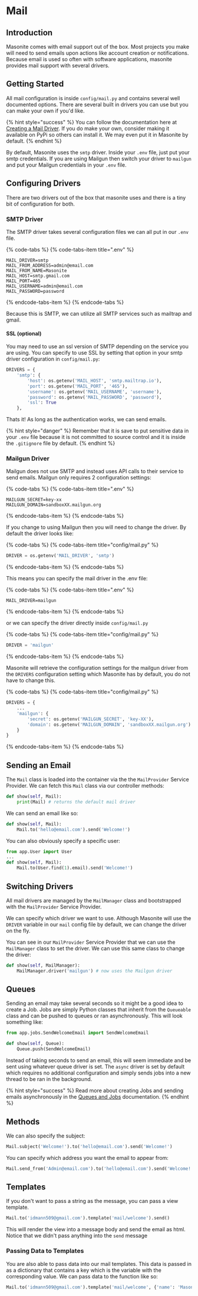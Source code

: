 # Mail

## Introduction

Masonite comes with email support out of the box. Most projects you make will need to send emails upon actions like account creation or notifications. Because email is used so often with software applications, masonite provides mail support with several drivers.

## Getting Started


All mail configuration is inside `config/mail.py` and contains several well documented options. There are several built in drivers you can use but you can make your own if you'd like.


{% hint style="success" %}
You can follow the documentation here at [Creating a Mail Driver](../advanced/creating-a-mail-driver.md). If you do make your own, consider making it available on PyPi so others can install it. We may even put it in Masonite by default.
{% endhint %}

By default, Masonite uses the `smtp` driver. Inside your `.env` file, just put your smtp credentials. If you are using Mailgun then switch your driver to `mailgun` and put your Mailgun credentials in your `.env` file.

## Configuring Drivers

There are two drivers out of the box that masonite uses and there is a tiny bit of configuration for both.

### SMTP Driver

The SMTP driver takes several configuration files we can all put in our `.env` file.

{% code-tabs %}
{% code-tabs-item title=".env" %}
```text
MAIL_DRIVER=smtp
MAIL_FROM_ADDRESS=admin@email.com
MAIL_FROM_NAME=Masonite
MAIL_HOST=smtp.gmail.com
MAIL_PORT=465
MAIL_USERNAME=admin@email.com
MAIL_PASSWORD=password
```
{% endcode-tabs-item %}
{% endcode-tabs %}

Because this is SMTP, we can utilize all SMTP services such as mailtrap and gmail.


#### SSL \(optional\)

You may need to use an ssl version of SMTP depending on the service you are using. You can specify to use SSL by setting that option in your smtp driver configuration in `config/mail.py`:

```python
DRIVERS = {
    'smtp': {
        'host': os.getenv('MAIL_HOST', 'smtp.mailtrap.io'),
        'port': os.getenv('MAIL_PORT', '465'),
        'username': os.getenv('MAIL_USERNAME', 'username'),
        'password': os.getenv('MAIL_PASSWORD', 'password'),
        'ssl': True
    },
```

Thats it! As long as the authentication works, we can send emails.


{% hint style="danger" %}
Remember that it is save to put sensitive data in your `.env` file because it is not committed to source control and it is inside the `.gitignore` file by default.
{% endhint %}

### Mailgun Driver

Mailgun does not use SMTP and instead uses API calls to their service to send emails. Mailgun only requires 2 configuration settings:

{% code-tabs %}
{% code-tabs-item title=".env" %}
```text
MAILGUN_SECRET=key-xx
MAILGUN_DOMAIN=sandboxXX.mailgun.org
```
{% endcode-tabs-item %}
{% endcode-tabs %}

If you change to using Mailgun then you will need to change the driver. By default the driver looks like:

{% code-tabs %}
{% code-tabs-item title="config/mail.py" %}
```python
DRIVER = os.getenv('MAIL_DRIVER', 'smtp')
```
{% endcode-tabs-item %}
{% endcode-tabs %}

This means you can specify the mail driver in the .env file:

{% code-tabs %}
{% code-tabs-item title=".env" %}
```text
MAIL_DRIVER=mailgun
```
{% endcode-tabs-item %}
{% endcode-tabs %}

or we can specify the driver directly inside `config/mail.py`

{% code-tabs %}
{% code-tabs-item title="config/mail.py" %}
```python
DRIVER = 'mailgun'
```
{% endcode-tabs-item %}
{% endcode-tabs %}

Masonite will retrieve the configuration settings for the mailgun driver from the `DRIVERS` configuration setting which Masonite has by default, you do not have to change this.

{% code-tabs %}
{% code-tabs-item title="config/mail.py" %}
```python
DRIVERS = {
    ...
    'mailgun': {
        'secret': os.getenv('MAILGUN_SECRET', 'key-XX'),
        'domain': os.getenv('MAILGUN_DOMAIN', 'sandboxXX.mailgun.org')
    }
}
```
{% endcode-tabs-item %}
{% endcode-tabs %}

## Sending an Email

The `Mail` class is loaded into the container via the the `MailProvider` Service Provider. We can fetch this `Mail` class via our controller methods:

```python
def show(self, Mail):
    print(Mail) # returns the default mail driver
```

We can send an email like so:

```python
def show(self, Mail):
    Mail.to('hello@email.com').send('Welcome!')
```

You can also obviously specify a specific user:

```python
from app.User import User
...
def show(self, Mail):
    Mail.to(User.find(1).email).send('Welcome!')
```

## Switching Drivers

All mail drivers are managed by the `MailManager` class and bootstrapped with the `MailProvider` Service Provider.

We can specify which driver we want to use. Although Masonite will use the `DRIVER` variable in our `mail` config file by default, we can change the driver on the fly.

You can see in our `MailProvider` Service Provider that we can use the `MailManager` class to set the driver. We can use this same class to change the driver:

```python
def show(self, MailManager):
    MailManager.driver('mailgun') # now uses the Mailgun driver
```

## Queues

Sending an email may take several seconds so it might be a good idea to create a Job. Jobs are simply Python classes that inherit from the `Queueable` class and can be pushed to queues or ran asynchronously. This will look something like:

```python
from app.jobs.SendWelcomeEmail import SendWelcomeEmail

def show(self, Queue):
    Queue.push(SendWelcomeEmail)
```

Instead of taking seconds to send an email, this will seem immediate and be sent using whatever queue driver is set. The `async` driver is set by default which requires no additional configuration and simply sends jobs into a new thread to be ran in the background.

{% hint style="success" %}
Read more about creating Jobs and sending emails asynchronously in the [Queues and Jobs](queues-and-jobs.md) documentation.
{% endhint %}

## Methods

We can also specify the subject:

```python
Mail.subject('Welcome!').to('hello@email.com').send('Welcome!')
```

You can specify which address you want the email to appear from:

```python
Mail.send_from('Admin@email.com').to('hello@email.com').send('Welcome!')
```

## Templates

If you don't want to pass a string as the message, you can pass a view template.

```python
Mail.to('idmann509@gmail.com').template('mail/welcome').send()
```

This will render the view into a message body and send the email as html. Notice that we didn't pass anything into the `send` message


### Passing Data to Templates

You are also able to pass data into our mail templates. This data is passed in as a dictionary that contains a key which is the variable with the corresponding value. We can pass data to the function like so:

```python
Mail.to('idmann509@gmail.com').template('mail/welcome', {'name': 'Masonite User'}).send()
```

